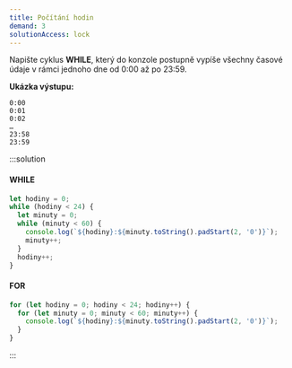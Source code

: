 ```yaml
---
title: Počítání hodin
demand: 3
solutionAccess: lock
---
```


Napište cyklus **WHILE**, který do konzole postupně vypíše všechny časové údaje v rámci jednoho dne od 0:00 až po 23:59.

**Ukázka výstupu:**

```text
0:00
0:01
0:02
…
23:58
23:59
```

:::solution

#### WHILE

```js
let hodiny = 0;
while (hodiny < 24) {
  let minuty = 0;
  while (minuty < 60) {
    console.log(`${hodiny}:${minuty.toString().padStart(2, '0')}`);
    minuty++;
  }
  hodiny++;
}
```

#### FOR

```js
for (let hodiny = 0; hodiny < 24; hodiny++) {
  for (let minuty = 0; minuty < 60; minuty++) {
    console.log(`${hodiny}:${minuty.toString().padStart(2, '0')}`);
  }
}
```

:::
